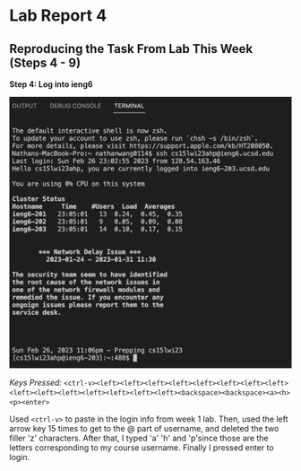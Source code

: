 # Lab Report 4

## Reproducing the Task From Lab This Week (Steps 4 - 9)

**Step 4: Log into ieng6**

![image](lab7-step4.png)

*Keys Pressed:* `<ctrl-v><left><left><left><left><left><left><left><left><left><left><left><left><left><left><left><backspace><backspace><a><h><p><enter>`

Used `<ctrl-v>` to paste in the login info from week 1 lab. Then, used the left arrow key 15 times to get to the @ part of username, and deleted the two filler 'z' characters. After that, I typed 'a' 'h' and 'p'since those are the letters corresponding to my course username. Finally I pressed enter to login.
